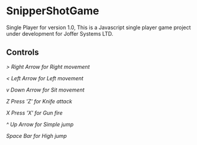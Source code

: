 # SnipperShotGame
Single Player for version 1.0, This is a Javascript single player game project under development for Joffer Systems LTD.

## Controls

*>  Right Arrow for Right movement*

*<  Left Arrow for Left movement*

*v  Down Arrow for Sit movement*

*Z  Press 'Z' for Knife attack*

*X  Press 'X' for Gun fire*

*^  Up Arrow for Simple jump*

   *Space Bar for High jump*
